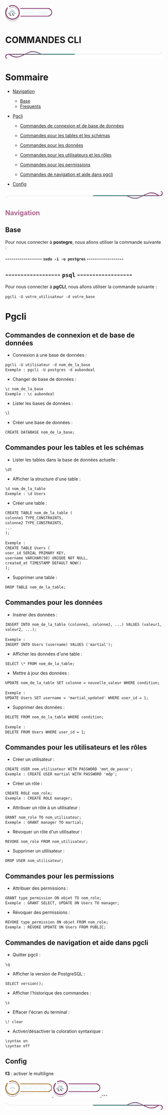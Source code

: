 <a href="../README.md">
  <img src="../assets/button/home_page.png" alt="Home page" style="width: 150px; height: auto;">
</a>

# COMMANDES CLI

![border](../assets/line/border_l.png)

# Sommaire

- [Navigation](#navigation)
  - [Base](#base)
  - [Frequents](#frequents)
- [Pgcli](#pgcli)

  - [Commandes de connexion et de base de données](#commandes-de-connexion-et-de-base-de-données)
  - [Commandes pour les tables et les schémas](#commandes-pour-les-tables-et-les-schémas)
  - [Commandes pour les données](#commandes-pour-les-données)

  - [Commandes pour les utilisateurs et les rôles](#commandes-pour-les-utilisateurs-et-les-rôles)
  - [Commandes pour les permissions](#commandes-pour-les-permissions)
  - [Commandes de navigation et aide dans pgcli](#commandes-de-navigation-et-aide-dans-pgcli)

- [Config](#config)

![border](../assets/line/border_b.png)

<h2 style="color: #ab638c" id="navigation">Navigation</h2>

## Base

Pour nous connecter à **postegre**, nous allons utiliser la commande suivante :

#### ------------------ `sudo -i -u postgres` ------------------

## ------------------ `psql` ------------------

Pour nous connecter à **pgCLI**, nous allons utiliser la commande suivante :

`pgcli -U votre_utilisateur -d votre_base`

# Pgcli

## Commandes de connexion et de base de données

- Connexion à une base de données :

```
pgcli -U utilisateur -d nom_de_la_base
Exemple : pgcli -U postgres -d aubondeal
```

- Changer de base de données :

```
\c nom_de_la_base
Exemple : \c aubondeal
```

- Lister les bases de données :

```
\l
```

- Créer une base de données :

```
CREATE DATABASE nom_de_la_base;
```

## Commandes pour les tables et les schémas

- Lister les tables dans la base de données actuelle :

```
\dt
```

- Afficher la structure d'une table :

```
\d nom_de_la_table
Exemple : \d Users
```

- Créer une table :

```
CREATE TABLE nom_de_la_table (
colonne1 TYPE_CONSTRAINTS,
colonne2 TYPE_CONSTRAINTS,
...
);

Exemple :
CREATE TABLE Users (
user_id SERIAL PRIMARY KEY,
username VARCHAR(50) UNIQUE NOT NULL,
created_at TIMESTAMP DEFAULT NOW()
);
```

- Supprimer une table :

```
DROP TABLE nom_de_la_table;
```

## Commandes pour les données

- Insérer des données :

```
INSERT INTO nom_de_la_table (colonne1, colonne2, ...) VALUES (valeur1, valeur2, ...);

Exemple :
INSERT INTO Users (username) VALUES ('martial');
```

- Afficher les données d'une table :

```
SELECT \* FROM nom_de_la_table;
```

- Mettre à jour des données :

```
UPDATE nom_de_la_table SET colonne = nouvelle_valeur WHERE condition;

Exemple :
UPDATE Users SET username = 'martial_updated' WHERE user_id = 1;
```

- Supprimer des données :

```
DELETE FROM nom_de_la_table WHERE condition;

Exemple :
DELETE FROM Users WHERE user_id = 1;
```

## Commandes pour les utilisateurs et les rôles

- Créer un utilisateur :

```
CREATE USER nom_utilisateur WITH PASSWORD 'mot_de_passe';
Exemple : CREATE USER martial WITH PASSWORD 'mdp';
```

- Créer un rôle :

```
CREATE ROLE nom_role;
Exemple : CREATE ROLE manager;
```

- Attribuer un rôle à un utilisateur :

```
GRANT nom_role TO nom_utilisateur;
Exemple : GRANT manager TO martial;
```

- Révoquer un rôle d'un utilisateur :

```
REVOKE nom_role FROM nom_utilisateur;
```

- Supprimer un utilisateur :

```
DROP USER nom_utilisateur;
```

## Commandes pour les permissions

- Attribuer des permissions :

```
GRANT type_permission ON objet TO nom_role;
Exemple : GRANT SELECT, UPDATE ON Users TO manager;
```

- Révoquer des permissions :

```
REVOKE type_permission ON objet FROM nom_role;
Exemple : REVOKE UPDATE ON Users FROM PUBLIC;
```

## Commandes de navigation et aide dans pgcli

- Quitter pgcli :

```
\q
```

- Afficher la version de PostgreSQL :

```
SELECT version();
```

- Afficher l'historique des commandes :

```
\s
```

- Effacer l'écran du terminal :

```
\! clear
```

- Activer/désactiver la coloration syntaxique :

```
\syntax on
\syntax off
```

## Config

**f3** : activer le multiligne

<a href="#sommaire">
  <img src="../assets/button/back_to_top.png" alt="Back to top" style="width: 150px; height: auto;">
</a>
<a href="../README.md">
  <img src="../assets/button/home_page.png" alt="Home page" style="width: 150px; height: auto;">
</a>
---

![border](../assets/line/border_r.png)
